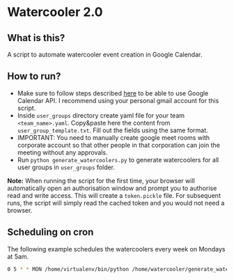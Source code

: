 # Watercooler 2.0

## What is this?
A script to automate watercooler event creation in Google Calendar.

## How to run?
- Make sure to follow steps described [here](https://developers.google.com/calendar/quickstart/python) to be able to use Google Calendar API. I recommend using your personal gmail account for this script.
- Inside `user_groups` directory create yaml file for your team `<team_name>.yaml`. Copy&paste here the content from `user_group_template.txt`. Fill out the fields using the same format.
- IMPORTANT: You need to manually create google meet rooms with corporate account so that other people in that corporation can join the meeting without any approvals.
- Run `python generate_watercoolers.py` to generate watercoolers for all user groups in `user_groups` folder.

**Note:** When running the script for the first time, your browser will automatically open an authorisation window and prompt you to authorise read and write access. This will create a `token.pickle` file. For subsequent runs, the script will simply read the cached token and you would not need a browser.


## Scheduling on cron
The following example schedules the watercoolers every week on Mondays at 5am.
``` bash
0 5 * * MON /home/virtualenv/bin/python /home/watercooler/generate_watercoolers.py
```

